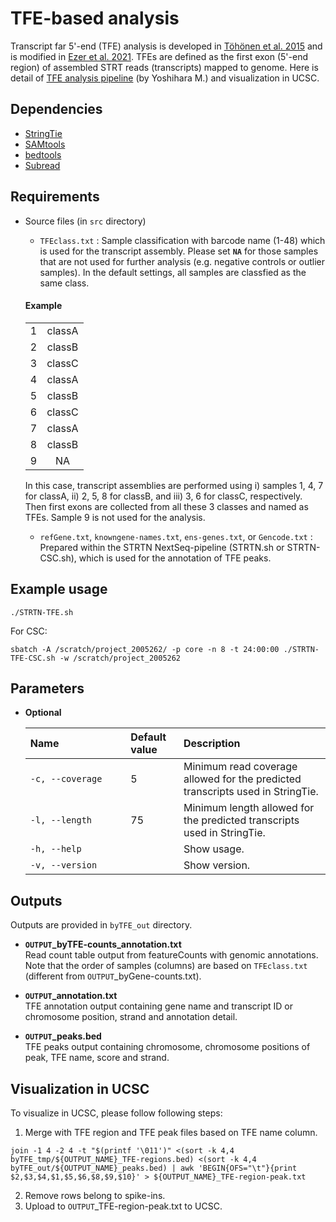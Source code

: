 # TFE-based analysis

Transcript far 5'-end (TFE) analysis is developed in [Töhönen et al. 2015](https://doi.org/10.1038/ncomms9207) and is modified in [Ezer et al. 2021](https://doi.org/10.1016/j.xpro.2021.100995). TFEs are defined as the first exon (5'-end region) of assembled STRT reads (transcripts) mapped to genome. Here is detail of [TFE analysis pipeline](https://github.com/my0916/STRT2) (by Yoshihara M.) and visualization in UCSC.

## Dependencies
- [StringTie](https://ccb.jhu.edu/software/stringtie/)
- [SAMtools](http://samtools.sourceforge.net/)
- [bedtools](https://bedtools.readthedocs.io/en/latest/)
- [Subread](http://subread.sourceforge.net/)

## Requirements
- Source files (in `src` directory)
  - `TFEclass.txt` : Sample classification with barcode name (1-48) which is used for the transcript assembly. Please set __`NA`__ for those samples that are not used for further analysis (e.g. negative controls or outlier samples). In the default settings, all samples are classfied as the same class.
   #### Example
     |     |     |
     | :-: | :-: |
     | 1 | classA | 
     | 2 | classB | 
     | 3 | classC | 
     | 4 | classA | 
     | 5 | classB | 
     | 6 | classC | 
     | 7 | classA | 
     | 8 | classB | 
     | 9 | NA | 
    
  In this case, transcript assemblies are performed using i) samples 1, 4, 7 for classA, ii) 2, 5, 8 for classB, and iii) 3, 6 for classC, respectively. Then first exons are collected from all these 3 classes and named as TFEs. Sample 9 is not used for the analysis. 
  - `refGene.txt`, `knowngene-names.txt`,  `ens-genes.txt`, or `Gencode.txt`  : Prepared within the STRTN NextSeq-pipeline (STRTN.sh or STRTN-CSC.sh), which is used for the annotation of TFE peaks.
  
## Example usage
```
./STRTN-TFE.sh
```
For CSC:
```
sbatch -A /scratch/project_2005262/ -p core -n 8 -t 24:00:00 ./STRTN-TFE-CSC.sh -w /scratch/project_2005262
```

## Parameters
- __Optional__

   | Name&nbsp;&nbsp;&nbsp;&nbsp;&nbsp;&nbsp;&nbsp;&nbsp;&nbsp;&nbsp;&nbsp;&nbsp;&nbsp;&nbsp;&nbsp;&nbsp;&nbsp;&nbsp;&nbsp;&nbsp;&nbsp;&nbsp;&nbsp;|Default value|Description|
   | :--- | :--- | :--- |
   | `-c, --coverage` | 5 | Minimum read coverage allowed for the predicted transcripts used in StringTie.|
   | `-l, --length` | 75 | Minimum length allowed for the predicted transcripts used in StringTie.|
   | `-h, --help`| | Show usage.|
   | `-v, --version`| | Show version.|

## Outputs
Outputs are provided in `byTFE_out` directory.

- __`OUTPUT`\_byTFE-counts_annotation.txt__ <br>
Read count table output from featureCounts with genomic annotations. Note that the order of samples (columns) are based on `TFEclass.txt` (different from `OUTPUT`\_byGene-counts.txt).

- __`OUTPUT`\_annotation.txt__ <br>
TFE annotation output containing gene name and transcript ID or chromosome position, strand and annotation detail.

- __`OUTPUT`\_peaks.bed__ <br>
TFE peaks output containing chromosome, chromosome positions of peak, TFE name, score and strand.

## Visualization in UCSC
To visualize in UCSC, please follow following steps:

1. Merge with TFE region and TFE peak files based on TFE name column.
```
join -1 4 -2 4 -t "$(printf '\011')" <(sort -k 4,4 byTFE_tmp/${OUTPUT_NAME}_TFE-regions.bed) <(sort -k 4,4 byTFE_out/${OUTPUT_NAME}_peaks.bed) | awk 'BEGIN{OFS="\t"}{print $2,$3,$4,$1,$5,$6,$8,$9,$10}' > ${OUTPUT_NAME}_TFE-region-peak.txt 
```
2. Remove rows belong to spike-ins.
3. Upload to `OUTPUT`\_TFE-region-peak.txt to UCSC.
